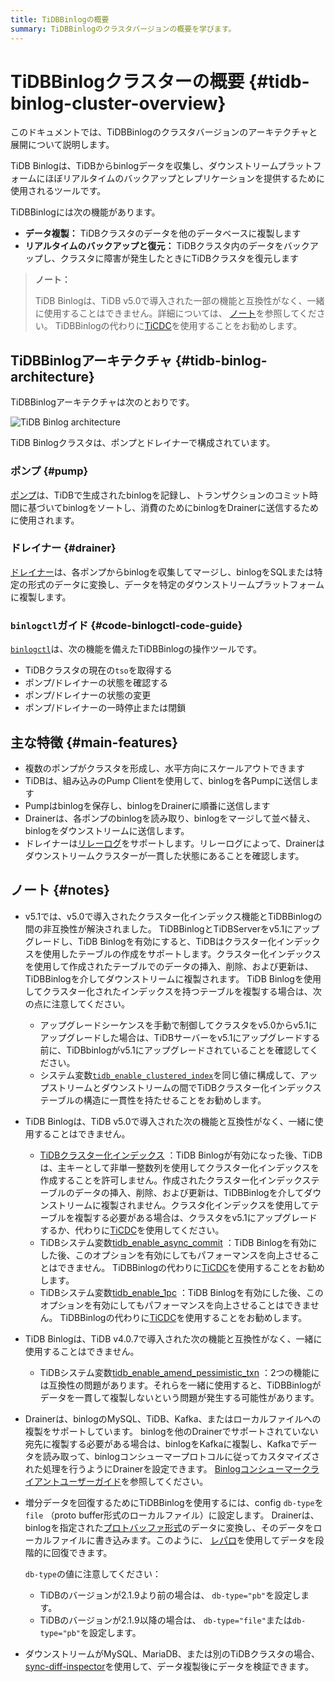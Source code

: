 ```yaml
---
title: TiDBBinlogの概要
summary: TiDBBinlogのクラスタバージョンの概要を学びます。
---
```


# TiDBBinlogクラスターの概要 {#tidb-binlog-cluster-overview}

このドキュメントでは、TiDBBinlogのクラスタバージョンのアーキテクチャと展開について説明します。

TiDB Binlogは、TiDBからbinlogデータを収集し、ダウンストリームプラットフォームにほぼリアルタイムのバックアップとレプリケーションを提供するために使用されるツールです。

TiDBBinlogには次の機能があります。

-   **データ複製：** TiDBクラスタのデータを他のデータベースに複製します
-   **リアルタイムのバックアップと復元：** TiDBクラスタ内のデータをバックアップし、クラスタに障害が発生したときにTiDBクラスタを復元します

> **ノート：**
>
> TiDB Binlogは、TiDB v5.0で導入された一部の機能と互換性がなく、一緒に使用することはできません。詳細については、 [ノート](#notes)を参照してください。 TiDBBinlogの代わりに[TiCDC](/ticdc/ticdc-overview.md)を使用することをお勧めします。

## TiDBBinlogアーキテクチャ {#tidb-binlog-architecture}

TiDBBinlogアーキテクチャは次のとおりです。

![TiDB Binlog architecture](/media/tidb-binlog-cluster-architecture.png)

TiDB Binlogクラスタは、ポンプとドレイナーで構成されています。

### ポンプ {#pump}

[ポンプ](https://github.com/pingcap/tidb-binlog/blob/master/pump)は、TiDBで生成されたbinlogを記録し、トランザクションのコミット時間に基づいてbinlogをソートし、消費のためにbinlogをDrainerに送信するために使用されます。

### ドレイナー {#drainer}

[ドレイナー](https://github.com/pingcap/tidb-binlog/tree/master/drainer)は、各ポンプからbinlogを収集してマージし、binlogをSQLまたは特定の形式のデータに変換し、データを特定のダウンストリームプラットフォームに複製します。

### <code>binlogctl</code>ガイド {#code-binlogctl-code-guide}

[`binlogctl`](https://github.com/pingcap/tidb-binlog/tree/master/binlogctl)は、次の機能を備えたTiDBBinlogの操作ツールです。

-   TiDBクラスタの現在の`tso`を取得する
-   ポンプ/ドレイナーの状態を確認する
-   ポンプ/ドレイナーの状態の変更
-   ポンプ/ドレイナーの一時停止または閉鎖

## 主な特徴 {#main-features}

-   複数のポンプがクラスタを形成し、水平方向にスケールアウトできます
-   TiDBは、組み込みのPump Clientを使用して、binlogを各Pumpに送信します
-   Pumpはbinlogを保存し、binlogをDrainerに順番に送信します
-   Drainerは、各ポンプのbinlogを読み取り、binlogをマージして並べ替え、binlogをダウンストリームに送信します。
-   ドレイナーは[リレーログ](/tidb-binlog/tidb-binlog-relay-log.md)をサポートします。リレーログによって、Drainerはダウンストリームクラスターが一貫した状態にあることを確認します。

## ノート {#notes}

-   v5.1では、v5.0で導入されたクラスター化インデックス機能とTiDBBinlogの間の非互換性が解決されました。 TiDBBinlogとTiDBServerをv5.1にアップグレードし、TiDB Binlogを有効にすると、TiDBはクラスター化インデックスを使用したテーブルの作成をサポートします。クラスター化インデックスを使用して作成されたテーブルでのデータの挿入、削除、および更新は、TiDBBinlogを介してダウンストリームに複製されます。 TiDB Binlogを使用してクラスター化されたインデックスを持つテーブルを複製する場合は、次の点に注意してください。

    -   アップグレードシーケンスを手動で制御してクラスタをv5.0からv5.1にアップグレードした場合は、TiDBサーバーをv5.1にアップグレードする前に、TiDBbinlogがv5.1にアップグレードされていることを確認してください。
    -   システム変数[`tidb_enable_clustered_index`](/system-variables.md#tidb_enable_clustered_index-new-in-v50)を同じ値に構成して、アップストリームとダウンストリームの間でTiDBクラスター化インデックステーブルの構造に一貫性を持たせることをお勧めします。

-   TiDB Binlogは、TiDB v5.0で導入された次の機能と互換性がなく、一緒に使用することはできません。

    -   [TiDBクラスター化インデックス](/clustered-indexes.md#limitations) ：TiDB Binlogが有効になった後、TiDBは、主キーとして非単一整数列を使用してクラスター化インデックスを作成することを許可しません。作成されたクラスター化インデックステーブルのデータの挿入、削除、および更新は、TiDBBinlogを介してダウンストリームに複製されません。クラスタ化インデックスを使用してテーブルを複製する必要がある場合は、クラスタをv5.1にアップグレードするか、代わりに[TiCDC](/ticdc/ticdc-overview.md)を使用してください。
    -   TiDBシステム変数[tidb_enable_async_commit](/system-variables.md#tidb_enable_async_commit-new-in-v50) ：TiDB Binlogを有効にした後、このオプションを有効にしてもパフォーマンスを向上させることはできません。 TiDBBinlogの代わりに[TiCDC](/ticdc/ticdc-overview.md)を使用することをお勧めします。
    -   TiDBシステム変数[tidb_enable_1pc](/system-variables.md#tidb_enable_1pc-new-in-v50) ：TiDB Binlogを有効にした後、このオプションを有効にしてもパフォーマンスを向上させることはできません。 TiDBBinlogの代わりに[TiCDC](/ticdc/ticdc-overview.md)を使用することをお勧めします。

-   TiDB Binlogは、TiDB v4.0.7で導入された次の機能と互換性がなく、一緒に使用することはできません。

    -   TiDBシステム変数[tidb_enable_amend_pessimistic_txn](/system-variables.md#tidb_enable_amend_pessimistic_txn-new-in-v407) ：2つの機能には互換性の問題があります。それらを一緒に使用すると、TiDBBinlogがデータを一貫して複製しないという問題が発生する可能性があります。

-   Drainerは、binlogのMySQL、TiDB、Kafka、またはローカルファイルへの複製をサポートしています。 binlogを他のDrainerでサポートされていない宛先に複製する必要がある場合は、binlogをKafkaに複製し、Kafkaでデータを読み取って、binlogコンシューマープロトコルに従ってカスタマイズされた処理を行うようにDrainerを設定できます。 [Binlogコンシューマークライアントユーザーガイド](/tidb-binlog/binlog-consumer-client.md)を参照してください。

-   増分データを回復するためにTiDBBinlogを使用するには、config `db-type`を`file` （proto buffer形式のローカルファイル）に設定します。 Drainerは、binlogを指定された[プロトバッファ形式](https://github.com/pingcap/tidb-binlog/blob/master/proto/pb_binlog.proto)のデータに変換し、そのデータをローカルファイルに書き込みます。このように、 [レパロ](/tidb-binlog/tidb-binlog-reparo.md)を使用してデータを段階的に回復できます。

    `db-type`の値に注意してください：

    -   TiDBのバージョンが2.1.9より前の場合は、 `db-type="pb"`を設定します。
    -   TiDBのバージョンが2.1.9以降の場合は、 `db-type="file"`または`db-type="pb"`を設定します。

-   ダウンストリームがMySQL、MariaDB、または別のTiDBクラスタの場合、 [sync-diff-inspector](/sync-diff-inspector/sync-diff-inspector-overview.md)を使用して、データ複製後にデータを検証できます。
